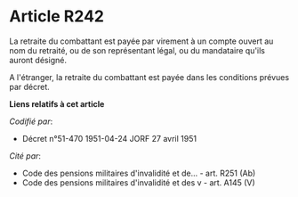 # Article R242

La retraite du combattant est payée par virement à un compte ouvert au nom du retraité, ou de son représentant légal, ou du
mandataire qu'ils auront désigné.

A l'étranger, la retraite du combattant est payée dans les conditions prévues par décret.

**Liens relatifs à cet article**

_Codifié par_:

  - Décret n°51-470 1951-04-24 JORF 27 avril 1951

_Cité par_:

  - Code des pensions militaires d'invalidité et de... - art. R251 (Ab)
  - Code des pensions militaires d'invalidité et des v - art. A145 (V)

